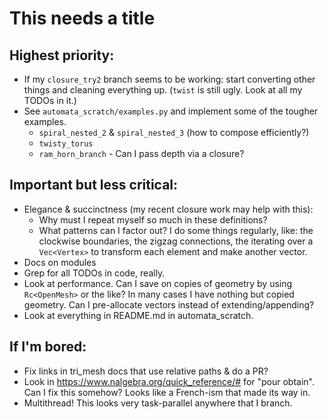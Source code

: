 # This needs a title

## Highest priority:

- If my `closure_try2` branch seems to be working: start converting
  other things and cleaning everything up.  (`twist` is still ugly.
  Look at all my TODOs in it.)
- See `automata_scratch/examples.py` and implement some of the tougher
  examples.
  - `spiral_nested_2` & `spiral_nested_3` (how to compose
    efficiently?)
  - `twisty_torus`
  - `ram_horn_branch` - Can I pass depth via a closure?

## Important but less critical:

- Elegance & succinctness (my recent closure work may help with this):
  - Why must I repeat myself so much in these definitions?
  - What patterns can I factor out?  I do some things regularly, like:
    the clockwise boundaries, the zigzag connections, the iterating over
    a `Vec<Vertex>` to transform each element and make another vector.
- Docs on modules
- Grep for all TODOs in code, really.
- Look at performance.  Can I save on copies of geometry by using
  `Rc<OpenMesh>` or the like?  In many cases I have nothing but copied
  geometry.  Can I pre-allocate vectors instead of
  extending/appending?
- Look at everything in README.md in automata_scratch.

## If I'm bored:

- Fix links in tri_mesh docs that use relative paths & do a PR?
- Look in https://www.nalgebra.org/quick_reference/# for "pour
  obtain".  Can I fix this somehow?  Looks like a French-ism that made
  its way in.
- Multithread!  This looks very task-parallel anywhere that I branch.
